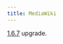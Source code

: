 ```yaml
---
title: MediaWiki
---
```


[1.6.7](http://svn.wikimedia.org/viewvc/mediawiki/tags/REL1_6_7/phase3/RELEASE-NOTES) upgrade.
